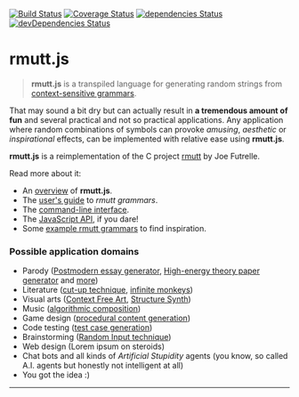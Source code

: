 [![Build Status](https://secure.travis-ci.org/rstuven/rmutt.js.png?branch=master)](http://travis-ci.org/rstuven/rmutt.js)
[![Coverage Status](https://coveralls.io/repos/rstuven/rmutt.js/badge.svg)](https://coveralls.io/r/rstuven/rmutt.js)
[![dependencies Status](https://david-dm.org/rstuven/rmutt.js.svg)](https://david-dm.org/rstuven/rmutt.js#info=dependencies)
[![devDependencies Status](https://david-dm.org/rstuven/rmutt.js/dev-status.svg)](https://david-dm.org/rstuven/rmutt.js#info=devDependencies)

# rmutt.js

> **rmutt.js** is a transpiled language
> for generating random strings from
> [context-sensitive grammars](https://en.wikipedia.org/wiki/Context-sensitive_grammar).

That may sound a bit dry but can actually result in
**a tremendous amount of fun** and several
practical and not so practical applications. Any application where random combinations of symbols can provoke *amusing*, *aesthetic* or *inspirational* effects, can be implemented with relative ease using **rmutt.js**. 

**rmutt.js** is a reimplementation of the C project
[rmutt](http://sourceforge.net/projects/rmutt/) by Joe Futrelle.

Read more about it:

* An [overview](docs/OVERVIEW.md) of **rmutt.js**.
* The [user's guide](docs/GUIDE.md) to *rmutt grammars*.
* The [command-line interface](docs/CLI.md).
* The [JavaScript API](docs/API.md), if you dare!
* Some [example rmutt grammars](./examples/) to find inspiration.

### Possible application domains

* Parody ([Postmodern essay generator](https://en.wikipedia.org/wiki/Postmodernism_Generator), [High-energy theory paper generator](http://davidsd.org/2010/03/the-snarxiv/) and [more](https://en.wikipedia.org/wiki/Parody_generator))
* Literature ([cut-up technique](https://en.wikipedia.org/wiki/Cut-up_technique), [infinite monkeys](https://en.wikipedia.org/wiki/Infinite_monkey_theorem#Random_document_generation))
* Visual arts ([Context Free Art](http://www.contextfreeart.org/), [Structure Synth](http://structuresynth.sourceforge.net/))
* Music ([algorithmic composition](https://en.wikipedia.org/wiki/Algorithmic_composition#Grammars))
* Game design ([procedural content generation](http://www.di.uniba.it/~vessio/drafts/NCMA-2014_CR.pdf))
* Code testing ([test case generation](http://www.monkeys.com/m4r/))
* Brainstorming ([Random Input technique](http://www.sociology.org.uk/as4i3ri.pdf))
* Web design (Lorem ipsum on steroids)
* Chat bots and all kinds of *Artificial Stupidity* agents (you know, so called A.I. agents but honestly not intelligent at all)
* You got the idea :)

---
